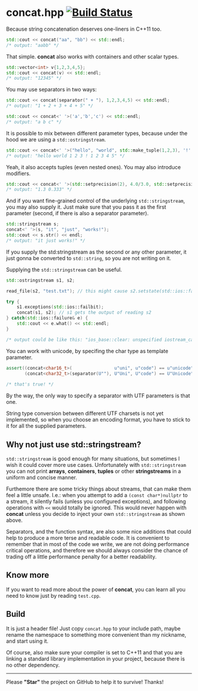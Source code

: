 concat.hpp [![Build Status](https://travis-ci.org/theypsilon/concat.svg?branch=master)](https://travis-ci.org/theypsilon/concat)
======

Because string concatenation deserves one-liners in C++11 too.

```cpp
std::cout << concat("aa", "bb") << std::endl;
/* output: "aabb" */
```
    
    
That simple. **concat** also works with containers and other scalar types.

```cpp
std::vector<int> v{1,2,3,4,5};
std::cout << concat(v) << std::endl;
/* output: "12345" */
```

    
You may use separators in two ways:

```cpp
std::cout << concat(separator(" + "), 1,2,3,4,5) << std::endl;
/* output: "1 + 2 + 3 + 4 + 5" */

std::cout << concat<' '>('a','b','c') << std::endl;
/* output: "a b c" */
```



It is possible to mix between different parameter types, because under the hood we are using a ``std::ostringstream``.

```cpp
std::cout << concat<' '>("hello", "world", std::make_tuple(1,2,3), '!', v) << std::endl;
/* output: "hello world 1 2 3 ! 1 2 3 4 5" */
```



Yeah, it also accepts tuples (even nested ones). You may also introduce modifiers.

```cpp
std::cout << concat<' '>(std::setprecision(2), 4.0/3.0, std::setprecision(3), 1.0/3.0) << std::endl;
/* output: "1.3 0.333" */
```



And if you want fine-grained control of the underlying ``std::stringstream``, you may also supply it. Just make sure that you pass it as the first parameter (second, if there is also a separator parameter).

```cpp
std::stringstream s;
concat<' '>(s, "it", "just", "works!");
std::cout << s.str() << endl;
/* output: "it just works!" */
```



If you supply the std:stringstream as the second or any other parameter, it just gonna be converted to ``std::string``, so you are not writing on it.

Supplying the ``std::stringstream`` can be useful.

```cpp
std::ostringstream s1, s2;

read_file(s2, "test.txt"); // this might cause s2.setstate(std::ios::failbit);

try {
    s1.exceptions(std::ios::failbit);
    concat(s1, s2); // s1 gets the output of reading s2
} catch(std::ios::failure& e) {
    std::cout << e.what() << std::endl;
}

/* output could be like this: "ios_base::clear: unspecified iostream_category error" */
```


    
You can work with unicode, by specifing the char type as template parameter.

```cpp
assert((concat<char16_t>(                u"uni", u"code") == u"unicode") &&
       (concat<char32_t>(separator(U""), U"Uni", U"code") == U"Unicode"));
           
/* that's true! */
```
    

By the way, the only way to specify a separator with UTF parameters is that one.

String type conversion between different UTF charsets is not yet implemented, so when you choose an encoding format, you have to stick to it for all the supplied parameters.

Why not just use std::stringstream?
------

``std::stringstream`` is good enough for many situations, but sometimes I wish it could cover more use cases. Unfortunately with ``std::stringstream`` you can not print **arrays**, **containers**, **tuples** or other **stringstreams** in a uniform and concise manner. 

Furthemore there are some tricky things about streams, that can make them feel a little unsafe. I.e.: when you attempt to add a ```(const char*)nullptr``` to a stream, it silently fails (unless you configured exceptions), and following operations with ``<<`` would totally be ignored. This would never happen with **concat** unless you decide to inject your own ``std::stringstream`` as shown above.

Separators, and the function syntax, are also some nice additions that could help to produce a more terse and readable code. It is convenient to remember that in most of the code we write, we are not doing performance critical operations, and therefore we should always consider the chance of trading off a little performance penalty for a better readability.

Know more
------

If you want to read more about the power of **concat**, you can learn all you need to know just by reading ``test.cpp``.

Build
------
It is just a header file! Just copy ``concat.hpp`` to your include path, maybe rename the namespace to something more convenient than my nickname, and start using it. 

Of course, also make sure your compiler is set to C++11 and that you are linking a standard library implementation in your project, because there is no other dependency. 

----

Please **"Star"** the project on GitHub to help it to survive! Thanks!
